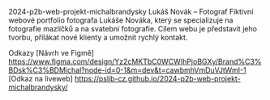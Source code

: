 2024-p2b-web-projekt-michalbrandysky
Lukáš Novák – Fotograf
Fiktivní webové portfolio fotografa Lukáše Nováka, který se specializuje na fotografie mazlíčků a na svatební fotografie. Cílem webu je představit jeho tvorbu, přilákat nové klienty a umožnit rychlý kontakt.

Odkazy
[Návrh ve Figmě] https://www.figma.com/design/Yz2cMKTbC0WCWIhPjoBGXy/Brand%C3%BDsk%C3%BDMichal?node-id=0-1&m=dev&t=cawbmhVmDuVJtWmI-1
[Odkaz na liveweb] https://pslib-cz.github.io/2024-p2b-web-projekt-michalbrandysky/
